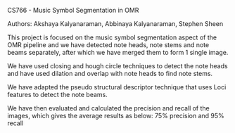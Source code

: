 CS766 - Music Symbol Segmentation in OMR 

Authors: Akshaya Kalyanaraman, Abbinaya Kalyanaraman, Stephen Sheen


This project is focused on the music symbol segmentation aspect of the OMR pipeline and we have detected note heads, note stems and note beams separately, after which we have merged them to form 1 single image.

We have used closing and hough circle techniques to detect the note heads and have used dilation and overlap with note heads to find note stems.

We have adapted the pseudo structural descriptor technique that uses Loci features to detect the note beams.

We have then evaluated and calculated the precision and recall of the images, which gives the average results as below:
75% precision and 95% recall


